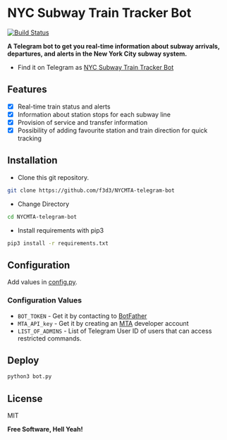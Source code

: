 # NYC Subway Train Tracker Bot
[![Build Status](https://travis-ci.org/joemccann/dillinger.svg?branch=master)](https://travis-ci.org/joemccann/dillinger)

**A Telegram bot to get you real-time information about subway arrivals, departures, and alerts in the New York City subway system.**
- Find it on Telegram as [NYC Subway Train Tracker Bot] 

## Features
- [X] Real-time train status and alerts
- [X] Information about station stops for each subway line
- [X] Provision of service and transfer information 
- [X] Possibility of adding favourite station and train direction for quick tracking

## Installation
- Clone this git repository.
```sh 
git clone https://github.com/f3d3/NYCMTA-telegram-bot
```
- Change Directory
```sh 
cd NYCMTA-telegram-bot
```
- Install requirements with pip3
```sh 
pip3 install -r requirements.txt
```

## Configuration
Add values in [config.py](./config.py).

### Configuration Values
- `BOT_TOKEN` - Get it by contacting to [BotFather](https://t.me/botfather)
- `MTA_API_key` - Get it by creating an [MTA](https://api.mta.info) developer account
- `LIST_OF_ADMINS` - List of Telegram User ID of users that can access restricted commands.

## Deploy 
```sh 
python3 bot.py
```

## License

MIT

**Free Software, Hell Yeah!**

[//]: # (These are reference links used in the body of this note and get stripped out when the markdown processor does its job. There is no need to format nicely because it shouldn't be seen. Thanks SO - http://stackoverflow.com/questions/4823468/store-comments-in-markdown-syntax)

   [NYC Subway Train Tracker Bot]: <https://t.me/NYCSubwayTrainTrackerBot>
